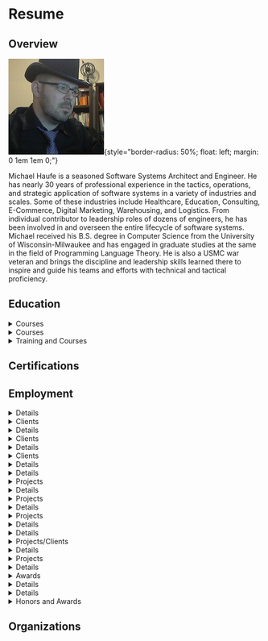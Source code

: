 # Resume

## Overview

![Profile Image](/images/profile/top-hat-justice.jpg){style="border-radius: 50%; float: left; margin: 0 1em 1em 0;"}

Michael Haufe is a seasoned Software Systems Architect and Engineer. He has nearly 30 years of
professional experience in the tactics, operations, and strategic application of software systems
in a variety of industries and scales. Some of these industries include Healthcare, Education, Consulting,
E-Commerce, Digital Marketing, Warehousing, and Logistics. From individual contributor to leadership
roles of dozens of engineers, he has been involved in and overseen the entire lifecycle of software systems.
Michael received his B.S. degree in Computer Science from the University of Wisconsin-Milwaukee and has
engaged in graduate studies at the same in the field of Programming Language Theory. He is also a USMC
war veteran and brings the discipline and leadership skills learned there to inspire and guide his teams
and efforts with technical and tactical proficiency.

## Education

<Card>
    <template #header>
        <img src="/media-library/resume/uwm-logo.png" alt="UWM Logo" />
    </template>
    <template #title>M.Sc Computer Science</template>
    <template #subtitle>In Progress</template>
    <template #content>UW-Milwaukee</template>
</Card>

<details markdown="1">
    <summary>Courses</summary>

* Type Systems and Programming Languages
* Advanced Compilers

</details>

<Card>
    <template #header>
        <img src="/media-library/resume/uwm-logo.png" alt="UWM Logo" />
    </template>
    <template #title>B.Sc Computer Science</template>
    <template #subtitle>2010 – 2014</template>
    <template #content>
        UW-Milwaukee. Thesis: <a href="/media-library/publications/Versioned-Lexical-Search.pdf">Versioned Lexical Search</a>
    </template>
</Card>

<details markdown="1">
    <summary>Courses</summary>

* Algorithm Design and Analysis
* American Popular Music
* Business & Professional Communication
* Calculus & Analytic Geometry I, II, III
* Compilers
* Computer Architecture
* Computer Networks
* Data Structures & Algorithms
* Digital Logic
* Discrete Information Structures
* General Physics I, II, + Laboratory
* German I & II
* Honors College – War and Peace
* Honors College – End of Nature
* Computer Organization + Assembly Language
* Systems Programming
* Linguistics – Diversity of Human Languages
* Database Systems
* Software Engineering
* Theory of Computation
* Linear Algebra & Differential Equations
* Linguistics
* Macroeconomics
* Object Oriented Programming
* Operating Systems
* Planetary Geology
* Principles of Macroeconomics
* Programming Language Concepts
* Statistical Analysis
* Type Theory
* Western Civilization (1500 – Present)

</details>

<Card>
    <template #header>
        <img src="/media-library/resume/usmc-logo.png" alt="USMC Logo" />
    </template>
    <template #title>Sergeant – Supply Administration and Logistics</template>
    <template #subtitle>2003 – 2007</template>
    <template #content>
        Active Duty (+ 4 years Inactive Reserve)
    </template>
</Card>

<details markdown="1">
  <summary>Training and Courses</summary>

* Basic Warehousing
* Combat First Aid & CPR
* [Enlisted Supply Basic Course](https://www.trngcmd.marines.mil/Units/South-Atlantic/MCCSSS/MCCSSS-Schools/Ground-Supply-School/)
* Fundamentals of Marine Corp Leadership
* Jungle Warfare Training
* Land Navigation
* Operations Against Guerrilla Units
* [School of Infantry](https://www.trngcmd.marines.mil/Units/West/SOI-W/)
* Solid State Devices
* Marine Corp Martial Arts Program
* [Corporal’s Leadership Course](https://www.mcasfutenma.marines.mil/News/News-Article-Display/Article/610166/corporals-course-enhances-mission-readiness-aboard-mcas-futenma/)
* Desert Operations
* Fundamentals of Digital Logic
* Introduction to Computation
* [Recruit Training](https://www.mcrdsd.marines.mil/)
* Marine Rifleman Combat Skills
* Math for Marines
* Personal Financial Management
* Terrorism Awareness

</details>

<Card>
    <template #header>
        <img src="/media-library/resume/Preble-High-School.jpg" alt="Preble High School Logo" />
    </template>
    <template #title>High School Diploma</template>
    <template #subtitle>2003</template>
<template #content markdown="1">

[Preble High School](https://preble.gbaps.org/), Green Bay, WI

</template>
</Card>

## Certifications

<Card>
    <template #header>
        <img src="/media-library/resume/active-commerce-icon.png" alt="Active Commerce" />
    </template>
    <template #title>Active Commerce</template>
    <template #subtitle>August 2013</template>
</Card>

<Card>
    <template #header>
        <img src="/media-library/resume/insite-icon.png" alt="Insite Icon" />
    </template>
    <template #title>Insite Commerce SDK Developer Certification (v 3.7)</template>
    <template #subtitle>April 2015</template>
</Card>

<Card>
    <template #header>
        <img src="/media-library/resume/sitecore.png" alt="Sitecore" />
    </template>
    <template #title>Sitecore Professional Developer</template>
    <template #subtitle>February 2017</template>
    <template #content>Sitecore 8.x</template>
</Card>

<Card>
    <template #header>
        <img src="/media-library/resume/umbraco.png" alt="Umbraco" />
    </template>
    <template #title>Umbraco Certified Master</template>
    <template #subtitle>April 2017</template>
    <template #content>Umbraco 7</template>
</Card>

<Card>
    <template #header>
        <img src="/media-library/resume/psmi.png" alt="PSMI icon" />
    </template>
    <template #title><a href="https://www.scrum.org/user/593633">Professional Scrum Master</a></template>
    <template #subtitle>January 2020</template>
</Card>

<Card>
    <template #header>
        <img src="/media-library/resume/pspoi.png" alt="PSPOI icon" />
    </template>
    <template #title><a href="https://www.scrum.org/user/593633">Professional Scrum Product Owner</a></template>
    <template #subtitle>January 2020</template>
</Card>

<Card>
    <template #header>
        <img src="/media-library/resume/psdi.png" alt="PSDI icon" />
    </template>
    <template #title><a href="https://www.scrum.org/user/593633">Professional Scrum Developer</a></template>
    <template #subtitle>January 2020</template>
</Card>

<Card>
    <template #header>
        <img src="/media-library/resume/particular-software-logo.png" alt="Distributed Systems Design Fundamentals" />
    </template>
    <template #title><a href="https://www.credential.net/7ef5550e-b559-48a1-9c5f-187a0c377f38">Distributed Systems Design Fundamentals</a></template>
    <template #subtitle>July 2021</template>
</Card>

## Employment

<Card>
    <template #header>
        <img src="/media-library/resume/final-hill-icon.jpg" alt="Final Hill" />
    </template>
    <template #title>Founder</template>
    <template #subtitle>November 2020 - Present</template>
    <template #content>
        <a href="https://final-hill.com/">Final Hill</a>
    </template>
</Card>

<details markdown="1">
  <summary>Details</summary>

* Requirements Engineering Tools

</details>

<Card>
    <template #header>
        <img src="/images/profile/top-hat-justice.jpg" alt="Independent Consultant" />
    </template>
    <template #title>Independent Consultant</template>
    <template #subtitle>January 2023 – Present</template>
</Card>

<details>
    <summary>Clients</summary>

  <Card>
    <template #header>
      <img src="/media-library/resume/green-box-group-logo.png" alt="Green Box Group LLC" />
    </template>
    <template #title>Green Box Group LLC</template>
    <template #subtitle>July 2023 - August 2023</template>
    <template #content>
      <a href="https://www.greenbox.group/">Green Box Group LLC</a>
    </template>
  </Card>

  <Card>
    <template #header>
        <img src="/media-library/resume/MedServe.png" alt="MedServe" />
    </template>
    <template #title>MedServe</template>
    <template #subtitle>August 2024 - September 2024</template>
    <template #content>
        <a href="https://medserverx.com/">MedServe</a>
        <ul>
            <li>Azure Infrastructure configuration</li>
        </ul>
    </template>
  </Card>

  <Card>
    <template #header>
        <img src="/media-library/resume/dci-marketing.svg" alt="DCI Marketing" />
    </template>
    <template #title>DCI Marketing</template>
    <template #subtitle>March 2024</template>
    <template #content>
        <a href="https://www.dcimarketing.com/">DCI Marketing</a>
        <ul>
            <li>DevOps maturity evaluation (CMMI Maturity Model)</li>
        </ul>
    </template>
  </Card>

  <Card>
    <template #header>
        <img src="/media-library/resume/care-direct.png" alt="CareDirect Solutions, Inc." />
    </template>
    <template #title>CareDirect Solutions, Inc.</template>
    <template #subtitle>July 2023 - October 2023</template>
    <template #content>
        <a href="https://www.caredirectllc.com/">CareDirect Solutions, Inc.</a>
        <ul>
            <li>DevOps transformation (CI/CD, Test automation)</li>
            <li>Azure Infrastructure configuration</li>
            <li>Raspberry PI emulation</li>
        </ul>
    </template>
  </Card>

</details>

<Card>
    <template #header>
        <img src="/media-library/resume/rsi-icon.jpg" alt="Rural Sourcing" />
    </template>
    <template #title>Principal Consultant, Manager</template>
    <template #subtitle>November 2020 - January 2023</template>
    <template #content>
        <a href="https://www.ruralsourcing.com/">Rural Sourcing</a>
    </template>
</Card>

<details markdown="1">
  <summary>Details</summary>

* (Formerly Centare)
* Cloud Solution Architecture (Azure, AWS)
* Data Engineering (ETL, Azure Data Factory)
* Enterprise Architecture
* Digital Experience Platforms (DXPs)
* Magnolia CMS
* Docker
* Business Analysis
* Requirements Engineering
* React JS, Angular
* Digital Transformation
* App Modernization
* Micro-services
* Micro-frontends
* DevOps
* Security + HIPAA Compliance

</details>

<details>
    <summary>Clients</summary>

<Card>
    <template #header>
        <img src="/media-library/resume/mea-icon.jpg" alt="Marquette Energy Analytics Icon" />
    </template>
    <template #title>Marquette Energy Analytics</template>
    <template #content>
        <ul>
            <li>Azure Data Factory training</li>
            <li>Azure Machine Learning training</li>
        </ul>
    </template>
</Card>

<Card>
    <template #header>
        <img src="/media-library/resume/direct-supply-icon.jpg" alt="Direct Supply Icon" />
    </template>
    <template #title>Direct Supply</template>
    <template #content>
        <ul>
            <li>Performed an evaluation of ~26 CMSes and DXPs to identify the appropriate platform for the company's Digital Transformation</li>
            <li>Architected and aided the client team in implementation of the chosen Digital Experience Platform (Magnolia)</li>
        </ul>
    </template>
</Card>

<Card>
    <template #header>
        <img src="/media-library/resume/navitus-icon.jpg" alt="Navitus Icon" />
    </template>
    <template #title>Navitus</template>
    <template #content>
        Lead a team of ~32 as System Architect to implement a Fee-for-service Platform and Software Product
        Line to support Drug Manufacturers, Drug Rebate analysts, and Medical providers. This platform
        integrates with state medicaid agencies and financial systems.
    </template>
</Card>
</details>

<Card>
    <template #header>
        <img src="/media-library/resume/chalo.png" alt="Chalo icon" />
    </template>
    <template #title>Principal Software Engineer</template>
    <template #subtitle>November 2018 – October 2020</template>
    <template #content>
        <a href="https://www.chalo.tech/">Chalo, LLC</a>
    </template>
</Card>

<details markdown="1">
  <summary>Details</summary>

* Full Stack Development
  * Sitecore
  * Umbraco
  * TypeScript
* Operations consulting
  * Application Life-cycle management
  * Version Control Systems
  * DevOps Configuration
  * Infrastructure configuration and support

</details>

<details>
    <summary>Clients</summary>

  <Card>
      <template #header>
          <img src="/media-library/resume/laughlin-constable.png" alt="Laughlin Constable icon" />
      </template>
      <template #title>Laughlin Constable</template>
      <template #content>
          <ul>
              <li>Sitecore 8.* Development, architecture, and training
                  <ul>
                      <li>Project Architecture roadmap</li>
                      <li>Dependency Management (Nuget configuration)</li>
                      <li>Multi-Server Lucene configuration</li>
                      <li>Introduction and training of Database Projects</li>
                      <li>Lucene to Solr migration</li>
                  </ul>
              </li>
              <li>DevOps training and configuration
                  <ul>
                      <li>Build Configuration (Continuous Integration)</li>
                      <li>Release Management (Continuous Delivery)</li>
                      <li>Introduction of Config Transformation</li>
                  </ul>
              </li>
              <li>Automated custom Drupal -> Sitecore migration</li>
              <li>Infrastructure consulting and configuration
                  <ul>
                      <li>Server Configuration</li>
                      <li>Network Topology identification and roadmap</li>
                  </ul>
              </li>
              <li>Version Control System training and configuration
                  <ul>
                      <li>TFS to Git migration</li>
                      <li>Branching strategy architecture and training</li>
                  </ul>
              </li>
              <li>Front End Development and training. Bootstrap JS</li>
              <li>Limited Project Management consulting and training with Azure DevOps
                  <ul>
                      <li>Wiki implementation</li>
                      <li>Defining Work Item transition states</li>
                      <li>Traceability guidance and enforcement</li>
                  </ul>
              </li>
          </ul>
      </template>
  </Card>

  <Card>
      <template #header>
          <img src="/media-library/resume/dohmen-logo.jpg" alt="Dohmen Logo" />
      </template>
      <template #title>Dohmen</template>
      <template #content>
          <ul>
              <li>Node.JS consulting and training</li>
              <li>Azure DevOps configuration and training. (CI/CD)</li>
              <li>Umbraco configuration</li>
          </ul>
      </template>
  </Card>

</details>

<Card>
    <template #header>
        <img src="/media-library/resume/shou.png" alt="ShoU Health icon" />
    </template>
    <template #title>Co-Founder, CISO, Head of DevSecOps</template>
    <template #subtitle>January 2018 – July 2020</template>
    <template #content>
        <a href="https://www.shouhealth.com/">ShoU Health</a>
    </template>
</Card>

<details markdown="1">
  <summary>Details</summary>

* Systems Architecture
* HIPAA Compliance
* Progressive Web Apps (PWA) + Mobile
* Full Stack (Node.js, TypeScript, C#, Babel, Azure)
* Machine Learning

</details>

<Card>
    <template #header>
        <img src="/media-library/resume/lom-icon.png" alt="Layer One Media icon" />
    </template>
    <template #title>Head of Development Operations</template>
    <template #subtitle>March 2015 – September 2017</template>
    <template #content>
        <a href="https://www.layeronemedia.com/">Layer One Media</a>
    </template>
</Card>

<details markdown="1">
  <summary>Details</summary>

* System Administration (WinOps)
  * Desktop Support
  * Local infrastructure management
  * Group Policy
  * Azure Migration, configuration, and management
* Software Systems Engineering
  * Creation/Enforcement of Software Engineering Standards
  * Evolved a Document Management system for consolidation and tracability of business assets
  * User Requirements Specification (URS)
  * Work Breakdown Structure (WBS)
  * Software Requirements Specification (SRS)
  * Verification
  * Iteration/Sprint planning
* DevOps
  * Build Automation / Continuous Integration (CI)
  * Test Automation
  * Infrastructure Management (Containerization, Virtualization)
  * Deployment Automation / Continuous Deployment (CD) / Release Management
  * Monitoring
* Operations
  * Identification of legacy on-premises infrastructure and migration to Azure cloud infrastructure and Office365
  * Migration of legacy Subversion and on-premise TFS systems to Visual Studio Team Services TFS and later Git systems
  * Career Counseling and training of junior developers, engineers, and platform architects
  * Candidate Interviews
  * Technical and Tactical proficiency
* Web Application Development
  * TypeScript, Gulp, JavaScript
  * HTML, CSS (OOCSS, SMACSS)
* Sitecore Solution Architecture (version 6 &ndash; 8), implementation, deployment, and support
* PHP development on the WordPress platform
* InsiteCommerce PIM development
* Legacy support for Delphi + Hayes Command set
* Umbraco development and support
* Legacy application .NET Support (2.0)

</details>

<details>
  <summary>Projects</summary>

  <Galleria :value="lomProjectImages">
    <template #item="{item}">
        <img :src="item.src" :alt="item.alt" style="width: 100%; display: block" />
    </template>
    <template #thumbnail="{item}">
        <img :src="item.src" :alt="item.alt" style="display: block" />
    </template>
    <template #caption="{item}">
        {{ item.caption }}
    </template>
  </Galleria>
</details>

<Card>
    <template #header>
        <img src="/media-library/resume/perficient-icon.png" alt="Perficient icon" />
    </template>
    <template #title>Assoc. Technical Consultant</template>
    <template #subtitle>April 2013 – February 2015</template>
    <template #content>
        Perficient
    </template>
</Card>

<details markdown="1">
  <summary>Details</summary>

* Acqui-hire from Zeon Solutions
* .NET development utilizing C#
* Development/Implementation of an Insite data adapter
* Foxpro data migration and manipulation
* Design, implementation, and deployment of Content Managed Web Applications using .NET (C#) and the Sitecore CMS platform (including Active Directory Integration)
* Designing Information Architecture for Web Applications
* Collaboration with Developers to define and implement Best Practices, Coding Standards/Conventions and Design Methodologies
* Creating training presentations for Developers, Project Managers and Software Architects on the design and implementation of client-centric web applications as and their interaction with server-centric technologies
* Providing ongoing training and support for junior and fellow developers .NET, Web, and SQL<br>development &amp; best practices
* Performing customer service and engaging with clients in 1-on-1 as well as group client meetings
* Evangelizing REST+HATEOAS, SMACSS stylesheet architecture
* PCI compliance
* Performing Code Reviews
* Solution Architect and Tech-Lead roles as required
* Informatica PIM Configuration
* Technical representative at University Job Fairs
* Migration of a Legacy IBM Domino application to Google App Maker (Alpha)
* Dashboard creation with pre-release version of Chromecast

</details>

<details>
  <summary>Projects</summary>

  <Galleria :value="perficientProjectImages">
    <template #item="{item}">
        <img :src="item.src" :alt="item.alt" style="width: 100%; display: block" />
    </template>
    <template #thumbnail="{item}">
        <img :src="item.src" :alt="item.alt" style="display: block" />
    </template>
    <template #caption="{item}">
        {{ item.caption }}
    </template>
  </Galleria>
</details>

<Card>
    <template #header>
        <img src="/media-library/resume/uwm-logo.png" alt="UWM icon" />
    </template>
    <template #title>Undergraduate Research Assistant</template>
    <template #subtitle>2010 – 2014</template>
    <template #content>UW-Milwaukee</template>
</Card>

<details>
    <summary>Details</summary>
    As an Undergraduate of Computing Science, I also worked as an Undergraduate Research assistant for Professor Ethan Munson
    and a number of doctoral students.
</details>

<details markdown="1">
    <summary>Projects</summary>

  <Galleria :value="uwmGalleryImages">
      <template #item="{item}">
          <img :src="item.src" :alt="item.alt" style="width: 100%; display: block" />
      </template>
      <template #thumbnail="{item}">
          <img :src="item.src" :alt="item.alt" style="display: block" />
      </template>
      <template #caption="{item}">
          {{ item.caption }}
      </template>
  </Galleria>

* Implemented Meta-Circular Compiler for a subset of the Scala Language
* Developed an ANT parser/interpreter in PowerShell as well as a Java based testing and sanity framework for the Formiga system created by former doctoral student [Ryan Hardt](https://cs.uwec.edu/~hardtr/)
* Ported a [Graph Product Line](https://www.cs.utexas.edu/users/dsb/GPL/graph.htm) based from AspectJ to Java for use in a larger research project headed by former doctoral student [Cheng Thao](https://www.linkedin.com/in/cheng-thao-9548195/)
* Implementation of a Versioned Lexical Search system based on the efforts of [Semantic Designs](http://semdesigns.com/). This project enables intelligent (language aware) searching across a code repository through a RESTful interface with integration into an Eclipse IDE. Details: [Versioned-Lexical-Search.pdf](/media-library/publications/Versioned-Lexical-Search.pdf)

</details>

<Card>
    <template #header>
        <img src="/media-library/resume/red-prarie.png" alt="Red Prairie icon" />
    </template>
    <template #title>Software Engineering Intern</template>
    <template #subtitle>March 2012 – September 2012</template>
    <template #content>Red Prairie</template>
</Card>

<details markdown="1">
  <summary>Details</summary>

* Development of CRUD applications written in ExtJS + Other browser technologies including SVG
* Reverse engineering and migration of legacy software written in a combination of C#, Java, Groovy and C
* Interfacing with a back-end service by writing and using a stack-oriented query language (MOCA) + ANSI SQL
* Performed corrections and extensions to a JavaScript parser to properly recognize syntactic constructs in the product build system in order to enforce coding standards

</details>

<Card>
    <template #header>
        <img src="/images/profile/bugsys.jpg" alt="Profile" />
    </template>
    <template #title>Independent Contractor</template>
    <template #subtitle>June 2012 – December 2012</template>
</Card>

<details>
    <summary>Details</summary>
    From time to time I engage in independent contracting on a variety of projects.
</details>

<details>
    <summary>Projects/Clients</summary>

  <Galleria :value="independentGalleryImages">
      <template #item="{item}">
          <img :src="item.src" :alt="item.alt" style="width: 100%; display: block" />
      </template>
      <template #thumbnail="{item}">
          <img :src="item.src" :alt="item.alt" style="display: block" />
      </template>
      <template #caption="{item}">
          {{ item.caption }}
      </template>
  </Galleria>
</details>

<Card>
    <template #header>
        <img src="/media-library/resume/lanex-icon.png" alt="Lanex icon" />
    </template>
    <template #title>Application Developer</template>
    <template #subtitle>April 2008 – September 2009</template>
    <template #content>Lanex</template>
</Card>

<details>
    <summary>Details</summary>
    <p>
        Development and implementation of E-commerce solutions and web presence for a variety of clients. Many of these involved the creation of CRUD (Create, Read, Update, Delete) applications built upon the .NET framework, classic ASP, and/or Ajax technologies. During this period I assisted with the design/implementation of a Content Management System for use in .NET centric projects.
    </p>
    <p>
        Languages and Technologies used during this period:<br>
        C#, VB.NET, VBScript, JScript (SSJS), JavaScript, XML, XSLT, MSSQL, ActionScript, PHP, ColdFusion
    </p>
</details>

<details>
    <summary>Projects</summary>

  <Galleria :value="lanexProjectImages">
      <template #item="{item}">
          <img :src="item.src" :alt="item.alt" style="width: 100%; display: block" />
      </template>
      <template #thumbnail="{item}">
          <img :src="item.src" :alt="item.alt" style="display: block" />
      </template>
      <template #caption="{item}">
          {{ item.caption }}
      </template>
  </Galleria>
</details>

<Card>
    <template #header>
        <img src="/media-library/resume/roundys-icon.png" alt="Roundys icon" />
    </template>
    <template #title>Assistant Manager of Produce</template>
    <template #subtitle>April 2008 – June 2008</template>
    <template #content>Roundy's</template>
</Card>

<details>
    <summary>Details</summary>
    <p>
        Provided assistance to the department manager by enforcing and exercising SOPs including: product ordering
        and disposal, customer service, timely price changes, quality control and food sanitation. In the short time
        I was employed here I received 4 awards for outstanding customer service.
    </p>
</details>

<details>
    <summary>Awards</summary>
    <ul>
        <li>Customer Service Award x4</li>
    </ul>
</details>

<Card>
    <template #header>
        <img src="/media-library/resume/park-east-icon.jpg" alt="Park East icon" />
    </template>
    <template #title>Bouncer</template>
    <template #subtitle>October 2007</template>
    <template #content>Park East Hotel</template>
</Card>

<details>
    <summary>Details</summary>
    <p>
    After my separation from the military I lived for a short period at the Park East Hotel. The owner was looking to relaunch his club and was in need of some extra hands to manage the crowd. After hearing of my experience from a number of earlier conversations, he offered a temporary position checking legal age and managing intoxicated/aggressive patrons. This lounge is now called Club Aura.
    </p>
</details>

<Card>
    <template #header>
        <img src="/media-library/resume/usmc-logo.png" alt="USMC Logo" />
    </template>
    <template #title>Sergeant</template>
    <template #subtitle>March 2003 – September 2007</template>
    <template #content>United States Marine Corp</template>
</Card>

<details>
    <summary>Details</summary>
    <img src="/media-library/resume/sergeant-usmc.png" class="resume_rank" alt="Sergeant Rank">
    <img src="/media-library/resume/usmc-rack.png" class="resume_rack" alt="USMC Rack">
    <img src="/media-library/resume/MC-RIFLE-EXP-2.gif" class="resume_rifle" alt="USMC Rifle Expert - 2nd award">
    <p>
        Before being Honorably Discharged I was employed by the USMC as a Supply Administration Clerk, and later a Supply Administration Chief of Sergeant rank. My responsibilities included the submission & receipt of requisitions/purchases, and subsequent record keeping. I also performed proper disposal procedures of sensitive equipment and materials. I’ve been responsible for managing periodic inventories of multi-million dollar materials. The Product Information Management system (PIM) primarily utilized was referred to as: ATLASS/SASSY (Asset Tracking Logistics and Supply System/Supported Activities Supply System). O*NET mapping
    </p>
    <p>
        From 2006-2007 I was deployed to Fallujah, Iraq where I was solely responsible for the submission and tracking of high priority supplies and equipment in an undermanned, fast paced and stressful environment. I developed a number of applications to assist me in many of these ventures and boost productivity.
    </p>
    <p>
        The applications developed were data management programs designed to interface with legacy 3270 terminal and DOS systems as well as automate Microsoft Office Applications. These were developed primarily in JScript, VBScript, VBA and JSP.
    </p>
    <hr>
</details>

<details markdown="1">
  <summary>Honors and Awards</summary>

* Global War on Terrorism Medal
* Good Conduct Medal
* Honorable Discharge
* Humanitarian Service Medal
* Iraqi Campaign Medal
* Letter of Appreciation
  * Humanitarian efforts in Thailand
* National Defense Medal
* Navy Meritorious Unit Commendation
* Rifle Expert Award x 2
  * M16A2 Rifle
* Rifle Sharpshooter Award
  * M16A4 Rifle
* Sea Service Deployment Ribbon x3

</details>

## Organizations

<Card>
    <template #header>
        <img src="/media-library/resume/order-of-the-engineer-icon.png" alt="Order of the engineer icon" />
    </template>
    <template #title>
        <a href="https://order-of-the-engineer.org/" target="_blank">Order of The Engineer</a>
    </template>
    <template #subtitle>December 2014 – Present</template>
</Card>

<script setup>
import Card from 'primevue/card';
import Panel from 'primevue/panel';
import Galleria from 'primevue/galleria';

const lanexProjectImages = [
    {
        src: "/media-library/resume/projects/housetohouse.jpg",
        alt: "House To House",
        caption: `
            House To House<br>
            House To House Website. Custom CMS implementation written in VisualBasic.NET
        `
    }, {
        src: "/media-library/resume/projects/hthbible.jpg",
        alt: "House To House Bible",
        caption: `
            House To House Bible<br>
            Sister site to House To House. Custom CMS implementation written in VisualBasic.NET. Also includes an Ajax Driven Bible reader with user manageable annotations
        `
    }, {
        src: "/media-library/resume/projects/erotex.jpg",
        alt: "ERO-TEX",
        caption: `
            ERO-TEX<br>
            ERO-TEX was a Classic ASP Development using VBScript and front-end CSS development.
        `
    }, {
        src: "/media-library/resume/projects/kencostore.png",
        alt: "Kenco Store",
        caption: `
            Kenco Store<br>
            <a href="http://kencostore.com" target="_blank">http://kencostore.com</a> .NET 1.1, 2.0 E-Commerce Website
        `
    }, {
        src: "/media-library/resume/projects/gotogroove.png",
        alt: "GoToGroove",
        caption: `
            GoToGroove<br>
            <a href="http://web.archive.org/web/20190603140723/http://gotogroove.com:80/" target="_blank">http://gotogroove.com</a>. Development Role. Visual Basic.NET website built on custom CMS
        `
    }, {
        src: "/media-library/resume/projects/therapease.png",
        alt: "TherapEase",
        caption: `
            TherapEase<br>
            <a href="https://web.archive.org/web/20120414052435/https://www.therapeasecuisine.com/" target="_blank">https://www.therapeasecuisine.com/</a>. Development Role. .NET 2.0 website built on custom CMS.
        `
    }
]

const lomProjectImages = [
    {
        src: "/media-library/resume/projects/Reinhart.png",
        alt: "Reinhart screenshot",
        caption: `
            Reinhart Law<br>
            Reinhart is a custom WordPress website. It has a custom theme developed from scratch with a significant number of integrations.
            <br><br>
            <a href=\"https://web.archive.org/web/20161029122250/http://www.reinhartlaw.com/\">http://www.reinhartlaw.com/ (Archived)</a>
        `
    }, {
        src: "/media-library/resume/projects/inpro-2016.png",
        alt: "Inpro",
        caption: `
            Inpro<br>
            Sitecore + Active Commerce site. After the company Zeon Solutions was sold to Perficient, Inpro became a
            client of Layer One Media. Beyond full-stack development, Sitecore training and product configuration management
            was provided.
        `
    }, {
        src: "/media-library/resume/projects/advicent.png",
        alt: "Advicent",
        caption: `
            Advicent<br>
            Sitecore site. My role here was infrastructure support, architecture, and guidance to the development team.
        `
    }, {
        src: "/media-library/resume/projects/chw-org.png",
        alt: "Childrens Hospital",
        caption: `
            Children's Hospital<br>
            This project was an upgrade from Sitecore 6.x to Sitecore 8.x
        `
    }, {
        src: "/media-library/resume/projects/chw-intranet.png",
        alt: "Childrens Hospital Intranet",
        caption: `
            Children's Hospital Intranet<br>
            This Sitecore project was a redesign of the existing intranet and a hub for migrating legacy pages.
            The unique features of this project were Single Sign On support and a bookmarking system for users.
        `
    }, {
        src: "/media-library/resume/projects/inpro-signscape.png",
        alt: "Inpro Signscape Configurator",
        caption: `
            Inpro Signscape Configurator<br>
            Vanilla JavaScript product configurator for Inpro. Used for generating quotes, placing orders,
            and sharing configured signs with others.
        `
    }, {
        src: "/media-library/resume/projects/lom-website.png",
        alt: "Layer One Media website",
        caption: `
            Layer One Media website<br>
            Sitecore 8.x. Architecture, Requirements Engineering, Infrastructure support, Full Stack development,
            and team management.
        `
    }, {
        src: "/media-library/resume/projects/mgic.png",
        alt: "MGIC",
        caption: `
            MGIC<br>
            Sitecore site. My role here was infrastructure support, architecture and guidance to the development team.
       `
    }, {
        src: "/media-library/resume/projects/nidec.png",
        alt: "Nidec",
        caption: `
            Nidec<br>
            Sitecore 8.x site. My role here was infrastructure support and guidance to the development team.
            This project had a unique infrastructure challenge relating to the the management of multisites
            and a shoestring budget.
        `
    }, {
        src: "/media-library/resume/projects/nrc.png",
        alt: "New Resources Consulting",
        caption: `
            New Resources Consulting<br>
            Full-Stack development of Wordpress site with a custom theme. WAMP Stack (Windows Apache MySQL PHP)
        `
    }, {
        src: "/media-library/resume/projects/rite-hite.png",
        alt: "Rite-Hite",
        caption: `
            Rite-Hite<br>
            Sitecore site. My role here was infrastructure support and guidance to the development team.
        `
    }, {
        src: "/media-library/resume/projects/scanner-application.png",
        alt: "Scanner Application",
        caption: `
            Scanner Application<br>
            The Granite Group. A web based quick order entry tool designed primarily for mobile devices
            that interface directly with peripheral Bluetooth scanner device (External Input) for input parameters.
        `
    }
]

const perficientProjectImages = [
    {
        src: "/media-library/resume/projects/B2B-Expo-Dashboard.jpg",
        alt: "B2B Expo Dashboard",
        caption: "B2B Expo Dashboard<br>Each icon expands dynamically to display videos."
    }, {
        src: "/media-library/resume/projects/Zeon-Solutions-Intranet.jpg",
        alt: "Zeon Solutions Intranet",
        caption: `Zeon Solutions Intranet<br>
            I was the acting Solution Architect for the company intranet website implemented in Sitecore
            with Active Directory integration and Single Sign On capability.
         `
    }, {
        src: "/media-library/resume/projects/html-table-editor.jpg",
        alt: "HTML Table Editor",
        caption: `HTML Table Editor<br>
            Editor for creating Email Templates and other table based layouts to support legacy browsers
        `
    }, {
        src: "/media-library/resume/projects/corsair.png",
        alt: "Corsair",
        caption: `Corsair<br>
            A Sitecore site integrated with Magento. I was the acting Solution Architect for this project
            and managed a number of issues stemming from incompatible technology issues and offshore <-> onshore interactions
        `
    }, {
        src: "/media-library/resume/projects/inpro-2014.png",
        alt: "Inpro",
        caption: `Inpro<br>
            A Sitecore + ActiveCommerce website. I initially acted as a part time developer on the project and later
            became a temporary architect. Later during my time at Layer One Media I would revisit this project again
            in a more significant capacity.
        `
    }, {
        src: "/media-library/resume/projects/goldbond-inc.png",
        alt: "Goldbond",
        caption: `Gold Bond Inc.<br>
            Sitecore based website. I was the Architect for the website and responsible for managing a
            number of offshore development resources. There was also significant customer management and
            support for Google Analytics + Tag Manager configuration.
        `
    }, {
        src: "/media-library/resume/projects/park-bank.png",
        alt: "Park Bank",
        caption: "Park Bank<br>Sitecore based website. Development role."
    }, {
        src: "/media-library/resume/projects/zeon-website.png",
        alt: "Zeon Website",
        caption: "Zeon Website<br>Sitecore based website. I was the acting Tech Lead."
    }, {
        src: "/media-library/resume/projects/solarworld.png",
        alt: "SolarWorld",
        caption: `SolarWorld<br>
            Sitecore 6.x Project. Perhaps the first component based architecture on the platform.
            I became the the architect of the project following the departure of the initial one.
        `
    }
]

const uwmGalleryImages = [
    {
        src: "/media-library/resume/projects/metria-innovation.jpg",
        alt: "Metria Innovation Website",
        caption: `
            Metria Innovation Website<br>
            Created simple initial online presence for a start-up corporation <a href="http://www.metriainnovation.com/" target="_blank">Metria Innovation</a>
        `
    },
    {
        src: "/media-library/resume/projects/document-engineering.jpg",
        alt: "Document Engineering Website",
        caption: `
            Document Engineering 2011<br>
            A Drupal based redesign of the Document Engineering 2011 website.
        `
    },
    {
        src: "/media-library/resume/projects/SPLE.jpg",
        alt: "Managing the Evolution of Software Product Lines",
        caption: `
            Managing the Evolution of Software Product Lines<br>
            Description of an approach that is capable of versioning multiple types of Product Line projects.
            It has a versioning model for a product line consisting of a single core assets project and multiple product projects where
            core assets are shared among the products through the use of shared components. Using the shared component data structure and
            the branching of the core assets project, we are able to support independent development of core assets and products and change
            propagation between them.
            <br><br>
            <a href="/media-library/publications/SPLE.pdf" target="_blank">Download Powerpoint</a>
        `
    }
]

const independentGalleryImages = [
    {
        src: "/media-library/resume/projects/ht2012.png",
        alt: "ht2012.org",
        caption: `
            Hypertext 2012<br>
            Web Presence for the <a href="http://ht2012.org/" target="_blank">Hypertext 2012</a> Conference. Built with XML + XSLT.
        `
    },
    {
        src: "/media-library/resume/projects/abl-cardiac.png",
        alt: "ABL Cardiac",
        caption: `
            ABL Cardiac<br>
            <a href="https://web.archive.org/web/20150801054131/http://ablcardiac.com/" target="_blank">ABL Cardiac</a> was a quick and dirty WordPress site in 2014. Not much else to say here. Some limited integration with Google Drive
        `
    }
]
</script>

<style>
.p-card {
    flex-direction: row !important;
    margin-bottom: 1rem;

    & .p-card-header {
        align-content: center;
    }

    & img {
        min-width: 200px;
        width: 200px;
    }
}

details {
    & .p-card {
        margin-left: 5rem;
    }

    & ul {
        padding-left: 2rem !important;
    }
}

.resume_rank, .resume_rack, .resume_rifle {
    display: block;
    margin: 0 auto;
}
</style>
